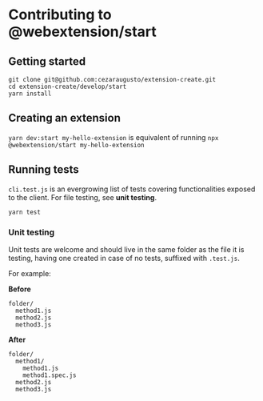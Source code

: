 # Contributing to @webextension/start

## Getting started

```
git clone git@github.com:cezaraugusto/extension-create.git
cd extension-create/develop/start
yarn install
```

## Creating an extension

`yarn dev:start my-hello-extension` is equivalent of running `npx @webextension/start my-hello-extension`

## Running tests

`cli.test.js` is an evergrowing list of tests covering functionalities exposed to the client. For file testing, see **unit testing**.

```
yarn test
```

### Unit testing

Unit tests are welcome and should live in the same folder as the file it is testing, having one created in case of no tests, suffixed with `.test.js`.

For example:

**Before**

```
folder/
  method1.js
  method2.js
  method3.js
```

**After**

```
folder/
  method1/
    method1.js
    method1.spec.js
  method2.js
  method3.js
```
